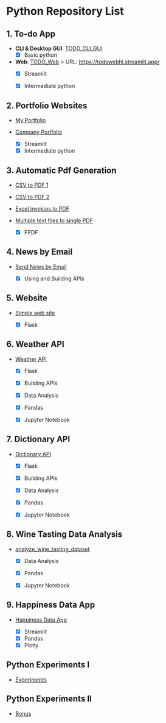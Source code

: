 # Python Repository List

## 1. To-do App   

- **CLI & Desktop GUI**: [TODO_CLI_GUI](https://github.com/hashinil/python_todo)
   - [x] Basic python

- **Web**: [TODO_Web](https://github.com/hashinil/python_todo_web) > URL: https://todowebhl.streamlit.app/
   - [x] Streamlit
   - [x] Intermediate python


## 2. Portfolio Websites

- [My Portfolio](https://github.com/hashinil/python_portfolio)
- [Company Portfolio](https://github.com/hashinil/python_portfolio)

   - [x] Streamlit
   - [x] Intermediate python

## 3. Automatic Pdf Generation
  
- [CSV to PDF 1](https://github.com/hashinil/python_pdf)
- [CSV to PDF 2](https://github.com/hashinil/python_pdf_2)
- [Excel invoices to PDF](https://github.com/hashinil/python_pdf_3)   
- [Multiple text files to single PDF](https://github.com/hashinil/python_pdf_4)

   - [x] FPDF

## 4. News by Email

- [Send News by Email](https://github.com/hashinil/python_email_news_api)
  
   - [x] Using and Building APIs

## 5. Website

- [Simple web site](https://github.com/hashinil/python_flask_1)
  
   - [x] Flask


## 6. Weather API

- [Weather API](https://github.com/hashinil/python_weather_api)
  
   - [x] Flask
   - [x] Building APIs
   - [x] Data Analysis
   - [x] Pandas
   - [x] Jupyter Notebook
 

## 7. Dictionary API

- [Dictionary API](https://github.com/hashinil/python_dictionary_api)
  
   - [x] Flask
   - [x] Building APIs
   - [x] Data Analysis
   - [x] Pandas
   - [x] Jupyter Notebook


## 8. Wine Tasting Data Analysis

- [analyze_wine_tasting_dataset](https://github.com/hashinil/python_analyze_wine_tasting_dataset)
  
   - [x] Data Analysis
   - [x] Pandas
   - [x] Jupyter Notebook

  
## 9. Happiness Data App

- [Happiness Data App](https://github.com/hashinil/python_analyse_happiness)
  
   - [x] Streamlit
   - [x] Pandas
   - [x] Plotly
   
## Python Experiments I
   
- [Experiments](https://github.com/hashinil/python_experiments)
   
## Python Experiments II
   
- [Bonus](https://github.com/hashinil/python_bonus)


   

